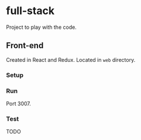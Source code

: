 # full-stack
Project to play with the code.

## Front-end
Created in React and Redux. Located in `web` directory.

### Setup

### Run
Port 3007.
### Test
TODO